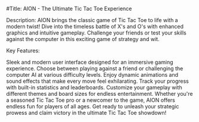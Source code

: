 
#Title: AION - The Ultimate Tic Tac Toe Experience

Description:
AION brings the classic game of Tic Tac Toe to life with a modern twist! Dive into the timeless battle of X's and O's with enhanced graphics and intuitive gameplay. Challenge your friends or test your skills against the computer in this exciting game of strategy and wit.

Key Features:

Sleek and modern user interface designed for an immersive gaming experience.
Choose between playing against a friend or challenging the computer AI at various difficulty levels.
Enjoy dynamic animations and sound effects that make every move feel exhilarating.
Track your progress with built-in statistics and leaderboards.
Customize your gameplay with different themes and board sizes for endless entertainment.
Whether you're a seasoned Tic Tac Toe pro or a newcomer to the game, AION offers endless fun for players of all ages. Get ready to unleash your strategic prowess and claim victory in the ultimate Tic Tac Toe showdown!
